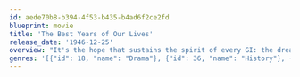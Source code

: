 ```yaml
---
id: aede70b8-b394-4f53-b435-b4ad6f2ce2fd
blueprint: movie
title: 'The Best Years of Our Lives'
release_date: '1946-12-25'
overview: "It's the hope that sustains the spirit of every GI: the dream of the day when he will finally return home. For three WWII veterans, the day has arrived. But for each man, the dream is about to become a nightmare. Captain Fred Derry is returning to a loveless marriage; Sergeant Al Stephenson is a stranger to a family that's grown up without him; and young sailor Homer Parrish is tormented by the loss of his hands. Can these three men find the courage to rebuild their world? Or are the best years of their lives a thing of the past?"
genres: '[{"id": 18, "name": "Drama"}, {"id": 36, "name": "History"}, {"id": 10749, "name": "Romance"}]'
---
```

